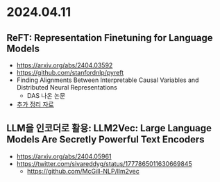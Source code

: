 # 2024.04.11
## ReFT: Representation Finetuning for Language Models
* https://arxiv.org/abs/2404.03592
* https://github.com/stanfordnlp/pyreft
* Finding Alignments Between Interpretable Causal Variables and Distributed Neural Representations
	* DAS 나온 논문
* [추가 정리 자료](details/240411_reft.md)
## LLM을 인코더로 활용: LLM2Vec: Large Language Models Are Secretly Powerful Text Encoders
* https://arxiv.org/abs/2404.05961
* https://twitter.com/sivareddyg/status/1777865011630669845
	* https://github.com/McGill-NLP/llm2vec